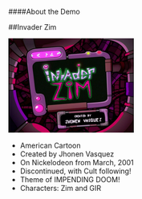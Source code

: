 ####About the Demo

##Invader Zim

<a href="http://en.wikipedia.org/wiki/Invader_Zim">
	<img src="images/zim_series.png"/>
</a>
<ul>
<li class="fragment fadein">American Cartoon</li>
<li class="fragment fadein">Created by Jhonen Vasquez</li>
<li class="fragment fadein">On Nickelodeon from March, 2001</li>
<li class="fragment fadein">Discontinued, with Cult following!</li>
<li class="fragment fadein">Theme of IMPENDING DOOM!</li>
<li class="fragment fadein">Characters: Zim and GIR</li>
</ul>

